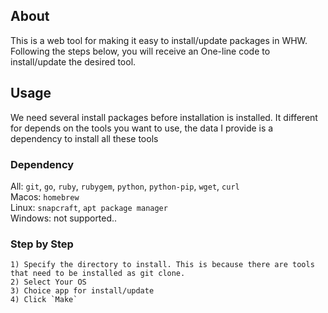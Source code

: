## About
This is a web tool for making it easy to install/update packages in WHW. Following the steps below, you will receive an One-line code to install/update the desired tool.

## Usage
We need several install packages before installation is installed. It different for depends on the tools you want to use, the data I provide is a dependency to install all these tools

### Dependency
All: `git`, `go`, `ruby`, `rubygem`, `python`, `python-pip`, `wget`, `curl` <br>
Macos: `homebrew` <br>
Linux: `snapcraft`, `apt package manager` <br>
Windows: not supported.. <br>

### Step by Step
```
1) Specify the directory to install. This is because there are tools that need to be installed as git clone. 
2) Select Your OS
3) Choice app for install/update
4) Click `Make`
```
